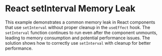 # React setInterval Memory Leak
This example demonstrates a common memory leak in React components that use `setInterval` without proper cleanup in the `useEffect` hook.  The `setInterval` function continues to run even after the component unmounts, leading to memory consumption and potential performance issues. The solution shows how to correctly use `setInterval` with cleanup for better performance.